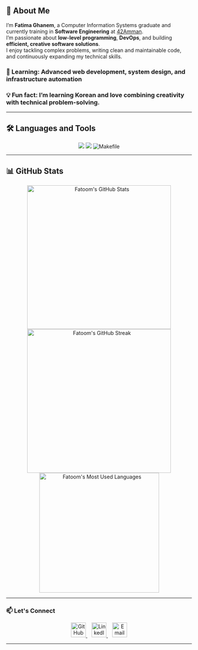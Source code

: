 ## 👋 About Me

I’m **Fatima Ghanem**, a Computer Information Systems graduate and currently training in **Software Engineering** at [42Amman](https://42amman.jo).  
I’m passionate about **low-level programming**, **DevOps**, and building **efficient, creative software solutions**.  
I enjoy tackling complex problems, writing clean and maintainable code, and continuously expanding my technical skills.

### 🌱 Learning: Advanced web development, system design, and infrastructure automation

### 💡 Fun fact: I’m learning Korean and love combining creativity with technical problem-solving.

---

## 🛠️ Languages and Tools

<p align="center">
  <img src="https://skillicons.dev/icons?i=c,cpp,java,git,javascript,figma" />
  <img src="https://skillicons.dev/icons?i=linux,vim" />
  <img src="https://img.shields.io/badge/Makefile-000?style=for-the-badge&logo=gnubash&logoColor=white" alt="Makefile" />
</p>

---

## 📊 GitHub Stats

<div align="center">
  <img width="390" src="https://github-readme-stats.vercel.app/api?username=fatimagh24&count_private=true&show_icons=true&rank_icon=github&locale=en&theme=dracula" alt="Fatoom's GitHub Stats" />
  <img width="390" src="https://github-readme-streak-stats.herokuapp.com/?user=fatimagh24&count_private=true&border_radius=10&locale=en&theme=dracula" alt="Fatoom's GitHub Streak" />
  <img width="325" src="https://github-readme-stats.vercel.app/api/top-langs?username=fatimagh24&layout=donut&langs_count=8&border_radius=10&show_icons=true&locale=en&theme=dracula" alt="Fatoom's Most Used Languages" />
</div>

---

### 📫 Let's Connect

<p align="center">
  <a href="https://github.com/fatimagh24">
    <img src="https://skillicons.dev/icons?i=github" alt="GitHub" height="40" />
  </a>
  &nbsp;&nbsp;
  <a href="http://www.linkedin.com/in/fatima-ghanem-210061287">
    <img src="https://skillicons.dev/icons?i=linkedin" alt="LinkedIn" height="40" />
  </a>
  &nbsp;&nbsp;
  <a href="mailto:fatimaghanem24@gmail.com">
    <img src="https://skillicons.dev/icons?i=gmail" alt="Email" height="40" />
  </a>
</p>

---
